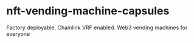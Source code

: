 # nft-vending-machine-capsules
Factory deployable. Chainlink VRF enabled. Web3 vending machines for everyone